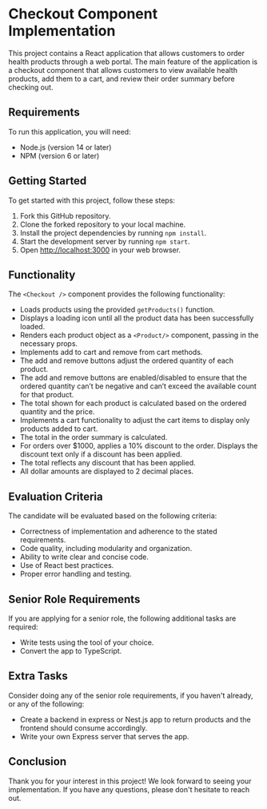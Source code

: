 # Checkout Component Implementation

This project contains a React application that allows customers to order health products through a web portal. The main feature of the application is a checkout component that allows customers to view available health products, add them to a cart, and review their order summary before checking out.

## Requirements

To run this application, you will need:

- Node.js (version 14 or later)
- NPM (version 6 or later)

## Getting Started

To get started with this project, follow these steps:

1. Fork this GitHub repository.
2. Clone the forked repository to your local machine.
3. Install the project dependencies by running `npm install`.
4. Start the development server by running `npm start`.
5. Open [http://localhost:3000](http://localhost:3000) in your web browser.

## Functionality

The `<Checkout />` component provides the following functionality:

- Loads products using the provided `getProducts()` function.
- Displays a loading icon until all the product data has been successfully loaded.
- Renders each product object as a `<Product/>` component, passing in the necessary props.
- Implements add to cart and remove from cart methods.
- The add and remove buttons adjust the ordered quantity of each product.
- The add and remove buttons are enabled/disabled to ensure that the ordered quantity can’t be negative and can’t exceed the available count for that product.
- The total shown for each product is calculated based on the ordered quantity and the price.
- Implements a cart functionality to adjust the cart items to display only products added to cart.
- The total in the order summary is calculated.
- For orders over $1000, applies a 10% discount to the order. Displays the discount text only if a discount has been applied.
- The total reflects any discount that has been applied.
- All dollar amounts are displayed to 2 decimal places.

## Evaluation Criteria

The candidate will be evaluated based on the following criteria:

- Correctness of implementation and adherence to the stated requirements.
- Code quality, including modularity and organization.
- Ability to write clear and concise code.
- Use of React best practices.
- Proper error handling and testing.

## Senior Role Requirements

If you are applying for a senior role, the following additional tasks are required:

- Write tests using the tool of your choice.
- Convert the app to TypeScript.

## Extra Tasks

Consider doing any of the senior role requirements, if you haven't already, or any of the following:

- Create a backend in express or Nest.js app to return products and the frontend should consume accordingly.
- Write your own Express server that serves the app.

## Conclusion

Thank you for your interest in this project! We look forward to seeing your implementation. If you have any questions, please don't hesitate to reach out.
